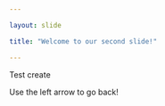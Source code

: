 ```yaml
---

layout: slide

title: "Welcome to our second slide!"

---
```


Test create

Use the left arrow to go back!
